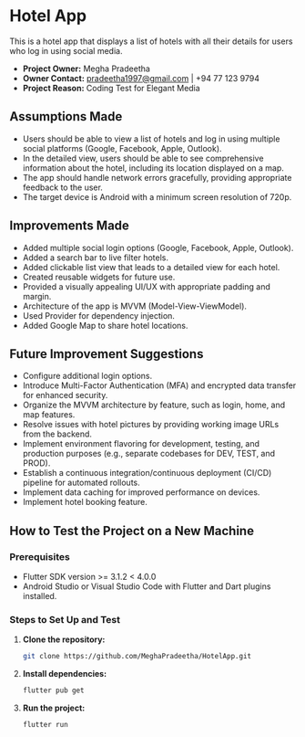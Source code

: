 # Hotel App
This is a hotel app that displays a list of hotels with all their details for users who log in using social media.

- **Project Owner:** Megha Pradeetha
- **Owner Contact:** pradeetha1997@gmail.com | +94 77 123 9794
- **Project Reason:** Coding Test for Elegant Media

## Assumptions Made
- Users should be able to view a list of hotels and log in using multiple social platforms (Google, Facebook, Apple, Outlook).
- In the detailed view, users should be able to see comprehensive information about the hotel, including its location displayed on a map.
- The app should handle network errors gracefully, providing appropriate feedback to the user.
- The target device is Android with a minimum screen resolution of 720p.

## Improvements Made
- Added multiple social login options (Google, Facebook, Apple, Outlook).
- Added a search bar to live filter hotels.
- Added clickable list view that leads to a detailed view for each hotel.
- Created reusable widgets for future use.
- Provided a visually appealing UI/UX with appropriate padding and margin.
- Architecture of the app is MVVM (Model-View-ViewModel).
- Used Provider for dependency injection.
- Added Google Map to share hotel locations.

## Future Improvement Suggestions
- Configure additional login options.
- Introduce Multi-Factor Authentication (MFA) and encrypted data transfer for enhanced security.
- Organize the MVVM architecture by feature, such as login, home, and map features.
- Resolve issues with hotel pictures by providing working image URLs from the backend.
- Implement environment flavoring for development, testing, and production purposes (e.g., separate codebases for DEV, TEST, and PROD).
- Establish a continuous integration/continuous deployment (CI/CD) pipeline for automated rollouts.
- Implement data caching for improved performance on devices.
- Implement hotel booking feature.

## How to Test the Project on a New Machine

### Prerequisites
- Flutter SDK version >= 3.1.2 < 4.0.0
- Android Studio or Visual Studio Code with Flutter and Dart plugins installed.

### Steps to Set Up and Test

1. **Clone the repository:**
    ```bash
    git clone https://github.com/MeghaPradeetha/HotelApp.git
    ```

2. **Install dependencies:**
    ```bash
    flutter pub get
    ```

3. **Run the project:**
    ```bash
    flutter run
    ```
